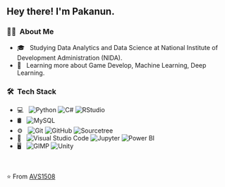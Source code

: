 <h2> Hey there! I'm Pakanun.</h2>

<h3> 👩‍💼 &nbsp;About Me </h3>

- 🎓 &nbsp; Studying Data Analytics and Data Science at National Institute of Development Administration (NIDA).
- 🌱 &nbsp; Learning more about Game Develop, Machine Learning, Deep Learning.

<h3> 🛠 &nbsp;Tech Stack</h3>

- 💻 &nbsp;
  ![Python](https://img.shields.io/badge/-Python-333333?style=flat&logo=python)
  ![C#](https://img.shields.io/badge/-C%23-333333?style=flat&logo=C#&logoColor=00599C)
  ![RStudio](https://img.shields.io/badge/-RStudio-333333?style=flat&logo=rstudio)
- 🛢 &nbsp;
  ![MySQL](https://img.shields.io/badge/-MySQL-333333?style=flat&logo=mysql)
- ⚙️ &nbsp;
  ![Git](https://img.shields.io/badge/-Git-333333?style=flat&logo=git)
  ![GitHub](https://img.shields.io/badge/-GitHub-333333?style=flat&logo=github)
  ![Sourcetree](https://img.shields.io/badge/-Sourcetree-333333?style=flat&logo=sourcetree)
- 🔧 &nbsp;
  ![Visual Studio Code](https://img.shields.io/badge/-Visual%20Studio%20Code-333333?style=flat&logo=visual-studio-code&logoColor=007ACC)
  ![Jupyter](https://img.shields.io/badge/-Jupyter-333333?style=flat&logo=jupyter&logoColor=FF4500)
  ![Power BI](https://img.shields.io/badge/-PowerBI-333333?style=flat&logo=powerbi&logoColor=FFD700)
- 🖥 &nbsp;
  ![GIMP](https://img.shields.io/badge/-GIMP-333333?style=flat&logo=gimp)
  ![Unity](https://img.shields.io/badge/-Unity-333333?style=flat&logo=unity)

<br/>


⭐️ From [AVS1508](https://github.com/AVS1508)
